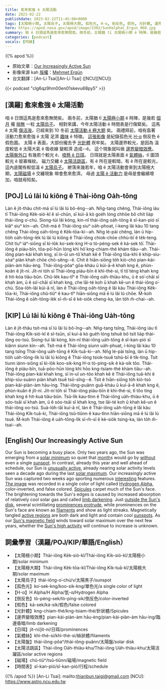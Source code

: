 ```yaml
---
title: 愈來愈強 ê 太陽活動
date: 2023-02-22
publishdate: 2023-02-22T11:45:00+0800
tags: [太陽極小期, 太陽烏子, 太陽極大期, 孤色光, H-α, 倒反色, 假色, 光針體, 邊界變暗效應, 日珥, 氣體絲, 太陽盤, 太陽活跳區, 磁場, 時間表]
hero: https://apod.nasa.gov/apod/image/2302/SunHalphaC_Ergun_960.jpg
summary: 咱 ê 日頭這馬是愈來愈無閒矣。兩冬前，太陽猶 tī 太陽極小期 ê 時陣，是幾若個月攏揣無一粒太陽烏子。
categories: [podcast]
vocals: [阿綠]
---
```


{{% apod %}}

- 原始文章：[Our Increasingly Active Sun](https://apod.nasa.gov/apod/ap230222.html)
- 影像來源 kah [版權][copyright]：[Mehmet Ergün](https://www.instagram.com/mehmet.erguen/)
- 台文翻譯：[An-Li Tsai][An-Li Tsai] ([NCU][NCU])

{{< podcast "clg6qz9hm00en01skevu68py5" >}}

## [漢羅] 愈來愈強 ê 太陽活動
咱 ê 日頭這馬是愈來愈無閒矣。
兩冬前，太陽猶 tī [太陽極小期][solar minimum] ê 時陣，是幾若 [個月][month] 攏 [揣無][without] 一粒 [太陽烏子][sunspot]。
相對來講，今年太陽活動 ê 時間表是行傷緊矣。
這馬 ê 太陽 [傷活潑][unusually active]，已經來到 10 冬前 [太陽活動 ê 極大期][solar maximum] 矣。
兩禮拜前，咱有翕著 活動力愈來愈強 ê 太陽 足濟 [趣味][interesting] ê 特徵。
[這張影像][The image] 是紀錄孤色光 [H-α][Hydrogen Alpha] 倒反色 ê 假色圖。
太陽 ê 表面，大部份攏去予 [光針體][Spicules] 崁牢矣。
太陽邊界較光，是因為 溫度較低 ê 太陽大氣 ê 吸收線 變較濟 造成--ê。
這个現象就叫做 [邊界變暗效應][limb darkening]。
[太陽盤外口][outside the Sun's disk] 有幾若个較光 ê、[噴懸 ê 日珥][prominences protrude]。
日珥就是太陽表面 ê [氣體絲][filaments]，tī 圖頂較光 ê 彼寡條紋。
磁力交纏 ê [太陽活跳區][active regions]，有 ê 所在是較暗，有 ê 所在是較光，這內底閣有較低溫 ê [太陽烏子][sunspots]。
紲落來幾若年，咱 ê 太陽活動會來到太陽極大期，[太陽磁場][Sun's magnetic field] ê 交纏現象 嘛會愈來愈濟。
毋過 [太陽 ê 活動力][Sun's high activity] 是毋是會繼續增加，咱就毋知矣。


## [POJ] Lú lâi lú kiông ê Thài-iông Oa̍h-tōng
Lán ê ji̍t-thâu chit-má sī lú lâi lú bô-êng--ah.
Nn̄g-tang chêng, Thài-iông iáu tī Thài-iông Ke̍k-sió-kî ê sî-chūn, sī kúi-ā kò goe̍h lóng chhōe bô chi̍t lia̍p thài-iông o͘-chú.
Siong-tùi lâi kóng, kin-nî thài-iông oa̍h-tōng ê sî-kan-pió sī kiâⁿ siuⁿ kín--ah.
Chit-má ê Thài-iông siuⁿ oa̍h-phoat, í-keng lâi kàu 10 tang chêng Thài-iông oa̍h-tōng ê Ke̍k-tōa-ki--ah.
Nn̄g lé-pài chêng, lán ū hip-tio̍h oa̍h-tōng-le̍k lú lâi lú kiông ê Thài-iông chiok-chōe chhù-bī ê te̍k-teng.
Chit tiuⁿ iáⁿ-siōng sī kì-lo̍k ko͘-sek-kng H-α tò-péng-sek ê ká-sek tô͘.
Thài-iông ê piáu-bīn, tōa-pō͘-hūn lóng khì hō͘ kng-chiam-thé khàm tiâu--ah.
Thài-iông pian-kài khah kng, sī in-ūi un-tō͘ khah kē ê Thài-iông tōa-khì ê khip-siu-sòaⁿ piàn khah chōe chō-sêng--ê.
Chit ê hiān-siōng to̍h kiò-chò pian-kài-piàn-àm hāu-èng.
Thài-iông-pôaⁿ gōa-kháu ū kúi-ā-ê khah kng ê, phùn-koân ê ji̍t-ní.
Ji̍t-ní to̍h sī Thài-iông piáu-bīn ê khì-thé-si, tī tô͘ téng khah kng ê hit-kóa tiâu-bûn.
Chû-le̍k kau-tîⁿ ê Thài-iông oa̍h-thiàu-khu, ū ê só͘-chāi sī khah àm, ū ê só͘-chāi sī khah kng, che lāi-té koh ū khah kē-un ê thài-iông o͘-chú.
Sòa-lo̍h-lâi kúi-ā nî, lán ê Thài-iông oa̍h-tōng ē lâi kàu Thài-iông Ke̍k-tōa-ki, Thài-iông chû-tiûⁿ ê kau-tîⁿ hiān-siōng mā ē lú lâi lú chōe.
M̄-koh Thài-iông ê oa̍h-tōng-le̍k sī-m̄-sī ē kè-sio̍k cheng-ka, lán to̍h m̄-chai--ah.



## [KIP] Lú lâi lú kiông ê Thài-iông Ua̍h-tōng
Lán ê ji̍t-thâu tsit-má sī lú lâi lú bô-îng--ah.
Nn̄g-tang tsîng, Thài-iông iáu tī Thài-iông Ki̍k-sió-kî ê sî-tsūn, sī kuí-ā kò gue̍h lóng tshuē bô tsi̍t lia̍p thài-iông oo-tsú.
Siong-tuì lâi kóng, kin-nî thài-iông ua̍h-tōng ê sî-kan-pió sī kiânn siunn kín--ah.
Tsit-má ê Thài-iông siunn ua̍h-phuat, í-king lâi kàu 10 tang tsîng Thài-iông ua̍h-tōng ê Ki̍k-tuā-ki--ah.
Nn̄g lé-pài tsîng, lán ū hip-tio̍h ua̍h-tōng-li̍k lú lâi lú kiông ê Thài-iông tsiok-tsuē tshù-bī ê ti̍k-ting.
Tsit tiunn iánn-siōng sī kì-lo̍k koo-sik-kng H-α tò-píng-sik ê ká-sik tôo.
Thài-iông ê piáu-bīn, tuā-pōo-hūn lóng khì hōo kng-tsiam-thé khàm tiâu--ah.
Thài-iông pian-kài khah kng, sī in-uī un-tōo khah kē ê Thài-iông tuā-khì ê khip-siu-suànn piàn khah tsuē tsō-sîng--ê.
Tsit ê hiān-siōng to̍h kiò-tsò pian-kài-piàn-àm hāu-ìng.
Thài-iông-puânn guā-kháu ū kuí-ā-ê khah kng ê, phùn-kuân ê ji̍t-ní.
Ji̍t-ní to̍h sī Thài-iông piáu-bīn ê khì-thé-si, tī tôo tíng khah kng ê hit-kuá tiâu-bûn.
Tsû-li̍k kau-tînn ê Thài-iông ua̍h-thiàu-khu, ū ê sóo-tsāi sī khah àm, ū ê sóo-tsāi sī khah kng, tse lāi-té koh ū khah kē-un ê thài-iông oo-tsú.
Suà-lo̍h-lâi kuí-ā nî, lán ê Thài-iông ua̍h-tōng ē lâi kàu Thài-iông Ki̍k-tuā-ki, Thài-iông tsû-tiûnn ê kau-tînn hiān-siōng mā ē lú lâi lú tsuē.
M̄-koh Thài-iông ê ua̍h-tōng-li̍k sī-m̄-sī ē kè-sio̍k tsing-ka, lán to̍h m̄-tsai--ah.

## [English] Our Increasingly Active Sun

Our Sun is becoming a busy place.
Only two years ago, the Sun was emerging from a [solar minimum][solar minimum] so quiet that [month][month]s would go by [without][without] even a single [sunspot][sunspot].
In contrast, already this year and well ahead of schedule, our Sun is [unusually active][unusually active], already nearing solar activity levels seen a decade ago during the last [solar maximum][solar maximum].
Our increasingly active Sun was captured two weeks ago sporting numerous [interesting][interesting] features.
[The image][The image] was recorded in a single color of light called [Hydrogen Alpha][Hydrogen Alpha], color-inverted, and false colored.
[Spicules][Spicules] carpet much of the Sun's face.
The brightening towards the Sun's edges is caused by increased absorption of relatively cool solar gas and called [limb darkening][limb darkening].
Just [outside the Sun's disk][outside the Sun's disk], several scintillating [prominences protrude][prominences protrude], while prominences on the Sun's face are known as [filaments][filaments] and show as light streaks.
Magnetically tangled [active regions][active regions] are both dark and light and contain cool [sunspots][sunspots].
As our [Sun's magnetic field][Sun's magnetic field] winds toward solar maximum over the next few years, whether the [Sun's high activity][unusually active] will continue to increase is unknown.


## 詞彙學習（漢羅/POJ/KIP/華語/English）
- 【太陽極小期】Thài-iông Ke̍k-sió-kî/Thài-iông Ki̍k-sió-kî/太陽極小期/solar minimum
- 【太陽極大期】Thài-iông Ke̍k-tōa-kî/Thài-iông Ki̍k-tuā-kî/太陽極大期/solar maximum
- 【太陽烏子】thài-iông-o͘-chú/v/太陽黑子/sunspot
- 【孤色光】ko͘-sek-kng/koo-sik-kng/單色光/a single color of light
- 【H-α】H Alpha/H Alpha/氫-α/Hydrogen Alpha
- 【倒反色】tò-péng-sek/tò-píng-sik/倒反色/color-inverted
- 【假色】ká-sek/ká-sik/假色/false colored
- 【光針體】kng-chiam-thé/kng-tsiam-thé/針狀體/Spicules
- 【邊界變暗效應】pian-kài-piàn-àm hāu-èng/pian-kài-piàn-àm hāu-ìng/臨邊昏暗/limb darkening
- 【日珥】ji̍t-ní/ji̍t-ní/日珥/prominences
- 【氣體絲】khì-thé-si/khì-thé-si/絲狀體/filaments
- 【太陽盤】thài-iông-pôaⁿ/thài-iông-puânn/太陽盤/solar disk
- 【太陽活跳區】Thài-iông Oa̍h-thiàu-khu/Thài-iông Ua̍h-thiàu-khu/太陽活躍區/solar active regions
- 【磁場】chû-tiûⁿ/tsû-tiûnn/磁場/magnetic field
- 【時間表】sî-kan-pió/sî-kan-pió/行程/schedule



{{% /apod %}}
[An-Li Tsai]: mailto:thianbun.taigi@gmail.com
[NCU]: https://www.astro.ncu.edu.tw

[copyright]: https://apod.nasa.gov/apod/fap/lib/about_apod.html#srapply
[License]: https://creativecommons.org/licenses/by/2.0/

[solar minimum]:https://en.wikipedia.org/wiki/Solar_minimum
[month]:https://apod.nasa.gov/apod/ap190306.html
[without]:https://apod.nasa.gov/apod/ap190715.html
[sunspot]:https://apod.nasa.gov/apod/ap150629.html
[unusually active]:https://spaceweatherarchive.com/2023/02/04/sunspot-counts-hit-their-highest-level-in-9-years/
[solar maximum]:https://en.wikipedia.org/wiki/Solar_maximum
[interesting]:https://miro.medium.com/max/2400/1*Bp1dNLfyDjH2QCgALi-BrQ.jpeg
[The image]:https://www.facebook.com/photo/?fbid=745237160282433&set=a.220016599471161
[Hydrogen Alpha]:https://en.wikipedia.org/wiki/H-alpha
[Spicules]:https://www.nasa.gov/feature/goddard/2017/scientists-uncover-origins-of-the-sun-s-swirling-spicules
[limb darkening]:https://en.wikipedia.org/wiki/Limb_darkening
[outside the Sun's disk]:https://apod.nasa.gov/apod/ap220302.html
[prominences protrude]:https://apod.nasa.gov/apod/ap150125.html
[filaments]:https://apod.nasa.gov/apod/ap220913.html
[active regions]:https://www.nasa.gov/feature/sdo-shows-active-regions-across-front-of-sun
[sunspots]:https://spaceplace.nasa.gov/solar-activity/en/
[Sun's magnetic field]:https://www.nasa.gov/image-feature/suns-magnetic-field-portrayed
[Sun's high activity]:https://spaceweatherarchive.com/2023/02/04/sunspot-counts-hit-their-highest-level-in-9-years/
